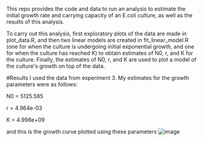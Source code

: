 This repo provides the code and data to run an analysis to estimate the initial growth rate and carrying capacity of an E.coli culture, as well as the results of this analysis.

To carry out this analysis, first exploratory plots of the data are made in plot_data.R, and then two linear models are created in fit_linear_model.R (one for when the culture is undergoing initial exponential growth, and one for when the culture has reached K) to obtain estimates of N0, r, and K for the culture. Finally, the estimates of N0, r, and K are used to plot a model of the culture's growth on top of the data.

#Results
I used the data from experiment 3. My estimates for the growth parameters were as follows:

N0 = 5125.585
  
r = 4.964e-03
  
K = 4.998e+09

and this is the growth curve plotted using these parameters
![image](https://github.com/pray4mantis/logistic_growth/assets/151776528/c9060f66-e513-4e3b-accb-968825cd061c)
